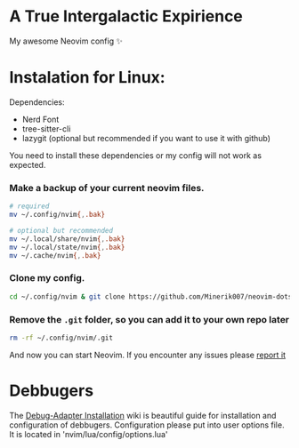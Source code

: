 # A True Intergalactic Expirience
My awesome Neovim config ✨

# Instalation for Linux:
Dependencies:
 - Nerd Font
 - tree-sitter-cli
 - lazygit (optional but recommended if you want to use it with github)

You need to install these dependencies or my config will not work as expected.

### Make a backup of your current neovim files.
```bash
# required
mv ~/.config/nvim{,.bak}

# optional but recommended
mv ~/.local/share/nvim{,.bak}
mv ~/.local/state/nvim{,.bak}
mv ~/.cache/nvim{,.bak}
```

### Clone my config.
```bash
cd ~/.config/nvim & git clone https://github.com/Minerik007/neovim-dots .
```

### Remove the `.git`  folder, so you can add it to your own repo later
```bash
rm -rf ~/.config/nvim/.git
```

And now you can start Neovim.
If you encounter any issues please [report it](https://github.com/Minerik007/neovim-dots/issues/new) 

# Debbugers
The [Debug-Adapter Installation](https://github.com/mfussenegger/nvim-dap/wiki/Debug-Adapter-installation) wiki is beautiful guide for installation and configuration of debbugers. Configuration please put into user options file. It is located in 'nvim/lua/config/options.lua'
